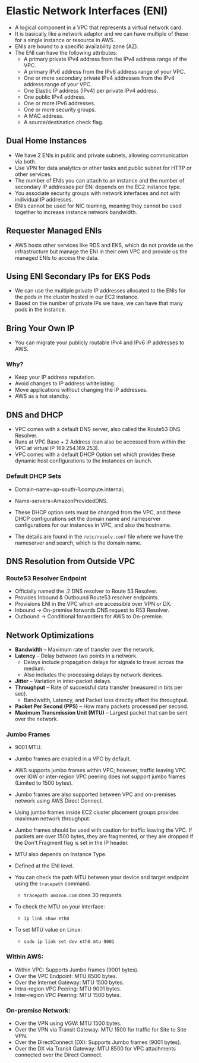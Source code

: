 # Elastic Network Interfaces (ENI)

- A logical component in a VPC that represents a virtual network card.
- It is basically like a network adaptor and we can have multiple of these for a single instance or resource in AWS.
- ENIs are bound to a specific availability zone (AZ).
- The ENI can have the following attributes:
  - A primary private IPv4 address from the IPv4 address range of the VPC.
  - A primary IPv6 address from the IPv6 address range of your VPC.
  - One or more secondary private IPv4 addresses from the IPv4 address range of your VPC.
  - One Elastic IP address (IPv4) per private IPv4 address.
  - One public IPv4 address.
  - One or more IPv6 addresses.
  - One or more security groups.
  - A MAC address.
  - A source/destination check flag.

## Dual Home Instances

- We have 2 ENIs in public and private subnets, allowing communication via both.
- Use VPN for data analytics or other tasks and public subnet for HTTP or other services.
- The number of ENIs you can attach to an instance and the number of secondary IP addresses per ENI depends on the EC2 instance type.
- You associate security groups with network interfaces and not with individual IP addresses.
- ENIs cannot be used for NIC teaming, meaning they cannot be used together to increase instance network bandwidth.

## Requester Managed ENIs

- AWS hosts other services like RDS and EKS, which do not provide us the infrastructure but manage the ENI in their own VPC and provide us the managed ENIs to access the data.

## Using ENI Secondary IPs for EKS Pods

- We can use the multiple private IP addresses allocated to the ENIs for the pods in the cluster hosted in our EC2 instance.
- Based on the number of private IPs we have, we can have that many pods in the instance.

## Bring Your Own IP

- You can migrate your publicly routable IPv4 and IPv6 IP addresses to AWS.

### Why?

- Keep your IP address reputation.
- Avoid changes to IP address whitelisting.
- Move applications without changing the IP addresses.
- AWS as a hot standby.

## DNS and DHCP

- VPC comes with a default DNS server, also called the Route53 DNS Resolver.
- Runs at VPC Base + 2 Address (can also be accessed from within the VPC at virtual IP 169.254.169.253).
- VPC comes with a default DHCP Option set which provides these dynamic host configurations to the instances on launch.

### Default DHCP Sets

- Domain-name=ap-south-1.compute.internal;
- Name-servers=AmazonProvidedDNS.

- These DHCP option sets must be changed from the VPC, and these DHCP configurations set the domain name and nameserver configurations for our instances in VPC, and also the hostname.
- The details are found in the `/etc/resolv.conf` file where we have the nameserver and search, which is the domain name.

## DNS Resolution from Outside VPC

### Route53 Resolver Endpoint

- Officially named the .2 DNS resolver to Route 53 Resolver.
- Provides Inbound & Outbound Route53 resolver endpoints.
- Provisions ENI in the VPC which are accessible over VPN or DX.
- Inbound -> On-premise forwards DNS request to R53 Resolver.
- Outbound -> Conditional forwarders for AWS to On-premise.

## Network Optimizations

- **Bandwidth** – Maximum rate of transfer over the network.
- **Latency** – Delay between two points in a network.
  - Delays include propagation delays for signals to travel across the medium.
  - Also includes the processing delays by network devices.
- **Jitter** – Variation in inter-packet delays.
- **Throughput** – Rate of successful data transfer (measured in bits per sec).
  - Bandwidth, Latency, and Packet loss directly affect the throughput.
- **Packet Per Second (PPS)** – How many packets processed per second.
- **Maximum Transmission Unit (MTU)** – Largest packet that can be sent over the network.

### Jumbo Frames

- 9001 MTU.
- Jumbo frames are enabled in a VPC by default.
- AWS supports jumbo frames within VPC; however, traffic leaving VPC over IGW or inter-region VPC peering does not support jumbo frames (Limited to 1500 bytes).
- Jumbo frames are also supported between VPC and on-premises network using AWS Direct Connect.
- Using jumbo frames inside EC2 cluster placement groups provides maximum network throughput.
- Jumbo frames should be used with caution for traffic leaving the VPC. If packets are over 1500 bytes, they are fragmented, or they are dropped if the Don't Fragment flag is set in the IP header.

- MTU also depends on Instance Type.
- Defined at the ENI level.
- You can check the path MTU between your device and target endpoint using the `tracepath` command.
  - `tracepath amazon.com` does 30 requests.
- To check the MTU on your interface:
  - `ip link show eth0`
- To set MTU value on Linux:
  - `sudo ip link set dev eth0 mtu 9001`

### Within AWS:

- Within VPC: Supports Jumbo frames (9001 bytes).
- Over the VPC Endpoint: MTU 8500 bytes.
- Over the Internet Gateway: MTU 1500 bytes.
- Intra-region VPC Peering: MTU 9001 bytes.
- Inter-region VPC Peering: MTU 1500 bytes.

### On-premise Network:

- Over the VPN using VGW: MTU 1500 bytes.
- Over the VPN via Transit Gateway: MTU 1500 for traffic for Site to Site VPN.
- Over the DirectConnect (DX): Supports Jumbo frames (9001 bytes).
- Over the DX via Transit Gateway: MTU 8500 for VPC attachments connected over the Direct Connect.

